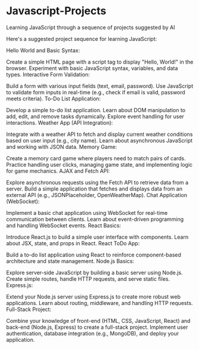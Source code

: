 # Javascript-Projects
Learning JavaScript through a sequence of projects suggested by AI

Here's a suggested project sequence for learning JavaScript:

Hello World and Basic Syntax:

Create a simple HTML page with a script tag to display "Hello, World!" in the browser.
Experiment with basic JavaScript syntax, variables, and data types.
Interactive Form Validation:

Build a form with various input fields (text, email, password).
Use JavaScript to validate form inputs in real-time (e.g., check if email is valid, password meets criteria).
To-Do List Application:

Develop a simple to-do list application.
Learn about DOM manipulation to add, edit, and remove tasks dynamically.
Explore event handling for user interactions.
Weather App (API Integration):

Integrate with a weather API to fetch and display current weather conditions based on user input (e.g., city name).
Learn about asynchronous JavaScript and working with JSON data.
Memory Game:

Create a memory card game where players need to match pairs of cards.
Practice handling user clicks, managing game state, and implementing logic for game mechanics.
AJAX and Fetch API:

Explore asynchronous requests using the Fetch API to retrieve data from a server.
Build a simple application that fetches and displays data from an external API (e.g., JSONPlaceholder, OpenWeatherMap).
Chat Application (WebSocket):

Implement a basic chat application using WebSocket for real-time communication between clients.
Learn about event-driven programming and handling WebSocket events.
React Basics:

Introduce React.js to build a simple user interface with components.
Learn about JSX, state, and props in React.
React ToDo App:

Build a to-do list application using React to reinforce component-based architecture and state management.
Node.js Basics:

Explore server-side JavaScript by building a basic server using Node.js.
Create simple routes, handle HTTP requests, and serve static files.
Express.js:

Extend your Node.js server using Express.js to create more robust web applications.
Learn about routing, middleware, and handling HTTP requests.
Full-Stack Project:

Combine your knowledge of front-end (HTML, CSS, JavaScript, React) and back-end (Node.js, Express) to create a full-stack project.
Implement user authentication, database integration (e.g., MongoDB), and deploy your application.
